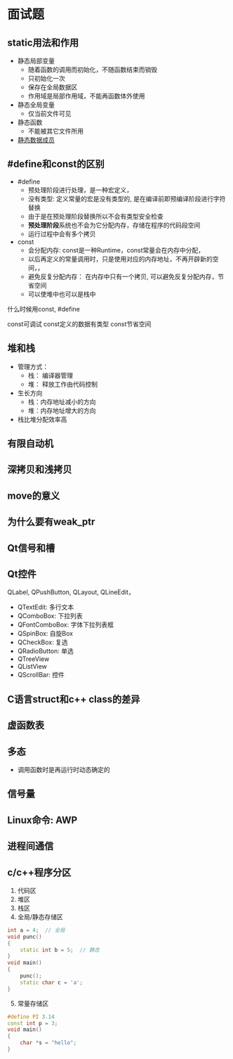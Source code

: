 # 面试题

## static用法和作用

- 静态局部变量
  - 随着函数的调用而初始化，不随函数结束而销毁
  - 只初始化一次
  - 保存在全局数据区
  - 作用域是局部作用域，不能再函数体外使用
- 静态全局变量
  - 仅当前文件可见
- 静态函数
  - 不能被其它文件所用
- [静态数据成员](c++_Static_Member.md)

## \#define和const的区别

- \#define
  - 预处理阶段进行处理，是一种宏定义，
  - 没有类型: 定义常量的宏是没有类型的, 是在编译前即预编译阶段进行字符替换
  - 由于是在预处理阶段替换所以不会有类型安全检查
  - **预处理阶段**系统也不会为它分配内存，存储在程序的代码段空间
  - 运行过程中会有多个拷贝
- const  
  - 会分配内存: const是一种Runtime，const常量会在内存中分配，
  - 以后再定义的常量调用时，只是使用对应的内存地址，不再开辟新的空间，，
  - 避免反复分配内存： 在内存中只有一个拷贝, 可以避免反复分配内存，节省空间
  - 可以使堆中也可以是栈中

什么时候用const, \#define

const可调试
const定义的数据有类型
const节省空间

## 堆和栈

- 管理方式：
  - 栈： 编译器管理 
  - 堆： 释放工作由代码控制
- 生长方向  
  - 栈：内存地址减小的方向
  - 堆：内存地址增大的方向
- 栈比堆分配效率高

## 有限自动机

## 深拷贝和浅拷贝

## move的意义

## 为什么要有weak_ptr

## Qt信号和槽

## Qt控件

QLabel, QPushButton, QLayout, QLineEdit，

- QTextEdit: 多行文本
- QComboBox: 下拉列表
- QFontComboBox: 字体下拉列表框
- QSpinBox: 自旋Box
- QCheckBox: 复选
- QRadioButton: 单选
- QTreeView
- QListView
- QScrollBar: 控件

## C语言struct和c++ class的差异

## 虚函数表

## 多态

- 调用函数时是再运行时动态确定的

## 信号量

## Linux命令: AWP

## 进程间通信

## c/c++程序分区

1. 代码区
2. 堆区
3. 栈区
4. 全局/静态存储区

```c++
int a = 4;  // 全局
void punc()
{
    static int b = 5;  // 静态
}
void main()
{
    punc();
    static char c = 'a';
}
```

5. 常量存储区

```c++
#define PI 3.14
const int p = 3;
void main()
{
    char *s = "hello";
}
```